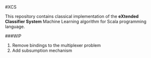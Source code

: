 #XCS

This repository contains classical implementation of the **eXtended Classifier System** Machine Learning algorithm for Scala programming language.

###WIP
1. Remove bindings to the multiplexer problem
2. Add subsumption mechanism